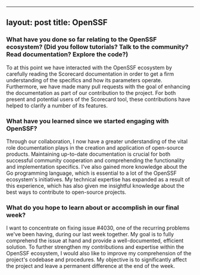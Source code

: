 
---
layout: post
title: OpenSSF
---

### What have you done so far relating to the OpenSSF ecosystem? (Did you follow tutorials? Talk to the community? Read documentation? Explore the code?)

To at this point we have interacted with the OpenSSF ecosystem by carefully reading the Scorecard documentation in order to get a firm understanding of the specifics and how its parameters operate. 
Furthermore, we have made many pull requests with the goal of enhancing the documentation as part of our contribution to the project.
For both present and potential users of the Scorecard tool, these contributions have helped to clarify a number of its features.
### What have you learned since we started engaging with OpenSSF?

Through our collaboration, I now have a greater understanding of the vital role documentation plays in the creation and application of open-source products. 
Maintaining up-to-date documentation is crucial for both successful community cooperation and comprehending the functionality and implementation specifics.
I've also gained more knowledge about the Go programming language, which is essential to a lot of the OpenSSF ecosystem's initiatives.
My technical expertise has expanded as a result of this experience, which has also given me insightful knowledge about the best ways to contribute to open-source projects.

### What do you hope to learn about or accomplish in our final week?
I want to concentrate on fixing issue #4030, one of the recurring problems we've been having, during our last week together. 
My goal is to fully comprehend the issue at hand and provide a well-documented, efficient solution. To further strengthen my contributions and expertise within the OpenSSF ecosystem, I would also like to improve my comprehension of the project's codebase and procedures.
My objective is to significantly affect the project and leave a permanent difference at the end of the week.

